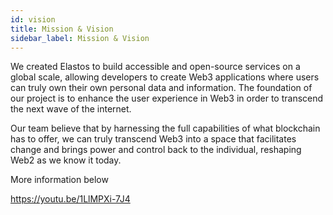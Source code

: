 ```yaml
---
id: vision
title: Mission & Vision
sidebar_label: Mission & Vision
---
```

We created Elastos to build accessible and open-source services on a global scale, allowing developers to create Web3 applications where users can truly own their own personal data and information. The foundation of our project is to enhance the user experience in Web3 in order to transcend the next wave of the internet.

Our team believe that by harnessing the full capabilities of what blockchain has to offer, we can truly transcend Web3 into a space that facilitates change and brings power and control back to the individual, reshaping Web2 as we know it today.

More information below 

https://youtu.be/1LlMPXi-7J4
